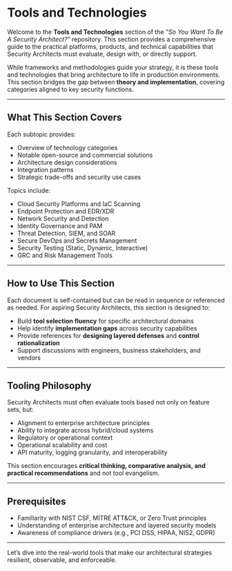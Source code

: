 # Tools and Technologies

Welcome to the **Tools and Technologies** section of the _"So You Want To Be A Security Architect?"_ repository. This section provides a comprehensive guide to the practical platforms, products, and technical capabilities that Security Architects must evaluate, design with, or directly support.

While frameworks and methodologies guide your strategy, it is these tools and technologies that bring architecture to life in production environments. This section bridges the gap between **theory and implementation**, covering categories aligned to key security functions.

---

## What This Section Covers
Each subtopic provides:
- Overview of technology categories
- Notable open-source and commercial solutions
- Architecture design considerations
- Integration patterns
- Strategic trade-offs and security use cases

Topics include:
- Cloud Security Platforms and IaC Scanning
- Endpoint Protection and EDR/XDR
- Network Security and Detection
- Identity Governance and PAM
- Threat Detection, SIEM, and SOAR
- Secure DevOps and Secrets Management
- Security Testing (Static, Dynamic, Interactive)
- GRC and Risk Management Tools

---

## How to Use This Section
Each document is self-contained but can be read in sequence or referenced as needed. For aspiring Security Architects, this section is designed to:

- Build **tool selection fluency** for specific architectural domains
- Help identify **implementation gaps** across security capabilities
- Provide references for **designing layered defenses** and **control rationalization**
- Support discussions with engineers, business stakeholders, and vendors

---

## Tooling Philosophy
Security Architects must often evaluate tools based not only on feature sets, but:
- Alignment to enterprise architecture principles
- Ability to integrate across hybrid/cloud systems
- Regulatory or operational context
- Operational scalability and cost
- API maturity, logging granularity, and interoperability

This section encourages **critical thinking, comparative analysis, and practical recommendations** and not tool evangelism.

---

## Prerequisites
- Familiarity with NIST CSF, MITRE ATT&CK, or Zero Trust principles
- Understanding of enterprise architecture and layered security models
- Awareness of compliance drivers (e.g., PCI DSS, HIPAA, NIS2, GDPR)

---

Let’s dive into the real-world tools that make our architectural strategies resilient, observable, and enforceable.
